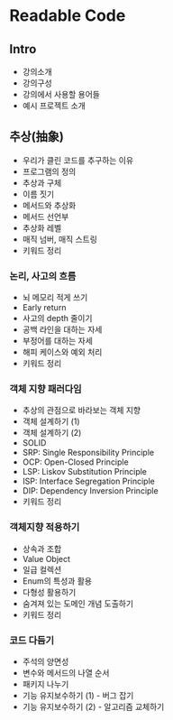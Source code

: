 # Readable Code

## Intro

- 강의소개
- 강의구성
- 강의에서 사용할 용어들
- 예시 프로젝트 소개

## 추상(抽象)

- 우리가 클린 코드를 추구하는 이유
- 프로그램의 정의
- 추상과 구체
- 이름 짓기
- 메서드와 추상화
- 메서드 선언부
- 추상화 레벨
- 매직 넘버, 매직 스트링
- 키워드 정리

### 논리, 사고의 흐름

- 뇌 메모리 적게 쓰기
- Early return
- 사고의 depth 줄이기
- 공백 라인을 대하는 자세
- 부정어를 대하는 자세
- 해피 케이스와 예외 처리
- 키워드 정리

### 객체 지향 패러다임

- 추상의 관점으로 바라보는 객체 지향
- 객체 설계하기 (1)
- 객체 설계하기 (2)
- SOLID
- SRP: Single Responsibility Principle
- OCP: Open-Closed Principle
- LSP: Liskov Substitution Principle
- ISP: Interface Segregation Principle
- DIP: Dependency Inversion Principle
- 키워드 정리

### 객체지향 적용하기

- 상속과 조합
- Value Object
- 일급 컬렉션
- Enum의 특성과 활용
- 다형성 활용하기
- 숨겨져 있는 도메인 개념 도출하기
- 키워드 정리

### 코드 다듬기

- 주석의 양면성
- 변수와 메서드의 나열 순서
- 패키지 나누기
- 기능 유지보수하기 (1) - 버그 잡기
- 기능 유지보수하기 (2) - 알고리즘 교체하기
